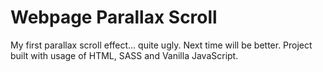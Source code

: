 # Webpage Parallax Scroll
My first parallax scroll effect... quite ugly. Next time will be better. 
Project built with usage of HTML, SASS and Vanilla JavaScript.
